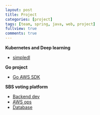 ```yaml
---
layout: post
title: Project
categories: [project]
tags: [team, spring, java, web, project]
fullview: true
comments: true
---
```


**Kubernetes and Deep learning**
- [simpledl](simpledl)

**Go project**
- [Go AWS SDK](articles/doc_goproject_kor)

**SBS voting platform**
- [Backend dev](articles/doc_rm_spring)
- [AWS ops](articles/elasticache)
- [Database](articles/doc_rm_database)
